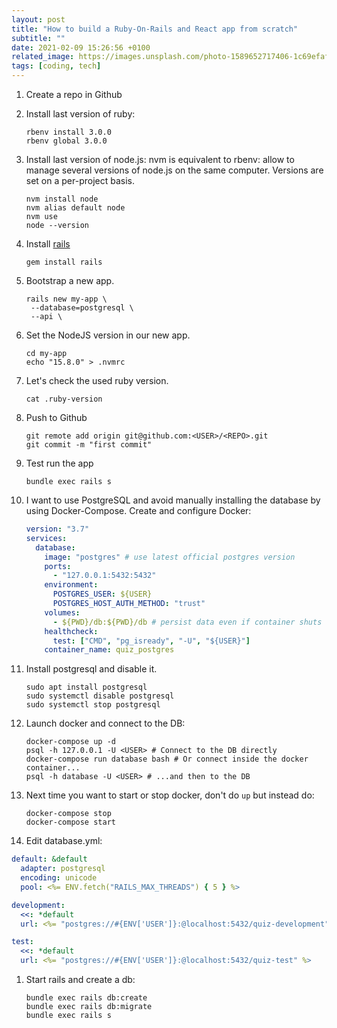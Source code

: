```yaml
---
layout: post
title: "How to build a Ruby-On-Rails and React app from scratch"
subtitle: ""
date: 2021-02-09 15:26:56 +0100
related_image: https://images.unsplash.com/photo-1589652717406-1c69efaf1ff8?ixid=MXwxMjA3fDB8MHxzZWFyY2h8Mzl8fGNhdCUyMGNvbXB1dGVyfGVufDB8fDB8&ixlib=rb-1.2.1&auto=format&fit=crop&w=500&q=60
tags: [coding, tech]
---
```


1. Create a repo in Github
1. Install last version of ruby:

   ```shell
   rbenv install 3.0.0
   rbenv global 3.0.0
   ```

1. Install last version of node.js:
   nvm is equivalent to rbenv: allow to manage several versions of node.js on the same computer. Versions are set on a per-project basis.

   ```shell
   nvm install node
   nvm alias default node
   nvm use
   node --version
   ```

1. Install [rails](https://guides.rubyonrails.org/getting_started.html)

   ```shell
   gem install rails
   ```

1. Bootstrap a new app.

   ```shell
   rails new my-app \
    --database=postgresql \
    --api \
   ```

1. Set the NodeJS version in our new app.

   ```shell
   cd my-app
   echo "15.8.0" > .nvmrc
   ```

1. Let's check the used ruby version.

   ```shell
   cat .ruby-version
   ```

1. Push to Github

   ```shell
   git remote add origin git@github.com:<USER>/<REPO>.git
   git commit -m "first commit"
   ```

1. Test run the app

   ```shell
   bundle exec rails s
   ```

1. I want to use PostgreSQL and avoid manually installing the database by using Docker-Compose.
   Create and configure Docker:

   ```yml
   version: "3.7"
   services:
     database:
       image: "postgres" # use latest official postgres version
       ports:
         - "127.0.0.1:5432:5432"
       environment:
         POSTGRES_USER: ${USER}
         POSTGRES_HOST_AUTH_METHOD: "trust"
       volumes:
         - ${PWD}/db:${PWD}/db # persist data even if container shuts downvolumes:
       healthcheck:
         test: ["CMD", "pg_isready", "-U", "${USER}"]
       container_name: quiz_postgres
   ```

1. Install postgresql and disable it.

   ```shell
   sudo apt install postgresql
   sudo systemctl disable postgresql
   sudo systemctl stop postgresql
   ```

1. Launch docker and connect to the DB:

   ```shell
   docker-compose up -d
   psql -h 127.0.0.1 -U <USER> # Connect to the DB directly
   docker-compose run database bash # Or connect inside the docker container...
   psql -h database -U <USER> # ...and then to the DB
   ```

1. Next time you want to start or stop docker, don't do `up` but instead do:

   ```shell
   docker-compose stop
   docker-compose start
   ```

1. Edit database.yml:

```yml
default: &default
  adapter: postgresql
  encoding: unicode
  pool: <%= ENV.fetch("RAILS_MAX_THREADS") { 5 } %>

development:
  <<: *default
  url: <%= "postgres://#{ENV['USER']}:@localhost:5432/quiz-development" %>

test:
  <<: *default
  url: <%= "postgres://#{ENV['USER']}:@localhost:5432/quiz-test" %>
```

1. Start rails and create a db:

   ```shell
   bundle exec rails db:create
   bundle exec rails db:migrate
   bundle exec rails s
   ```

